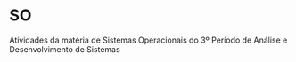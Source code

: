 # SO
Atividades da matéria de Sistemas Operacionais do 3º Período de Análise e Desenvolvimento de Sistemas 
